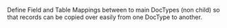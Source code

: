 Define Field and Table Mappings between to main DocTypes (non child) so that records can be copied over easily from one DocType to another.